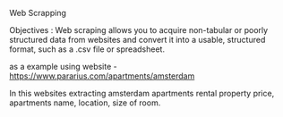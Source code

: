 Web Scrapping

Objectives : Web scraping allows you to acquire non-tabular or poorly structured data from websites and convert it into a usable, structured format, such as a .csv file or spreadsheet.

as a example using website - https://www.pararius.com/apartments/amsterdam

In this websites extracting amsterdam apartments rental property price, apartments name, location, size of room.
